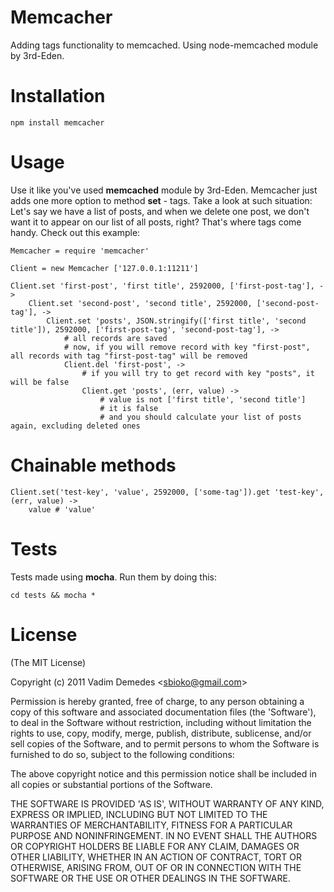# Memcacher

  Adding tags functionality to memcached. Using node-memcached module by 3rd-Eden.

# Installation

```
npm install memcacher
```

# Usage

Use it like you've used **memcached** module by 3rd-Eden. Memcacher just adds one more option to method **set** - tags. Take a look at such situation: Let's say we
have a list of posts, and when we delete one post, we don't want it to appear on our list of all posts, right? That's where tags come handy. Check out this example:


```coffee-script
Memcacher = require 'memcacher'

Client = new Memcacher ['127.0.0.1:11211']

Client.set 'first-post', 'first title', 2592000, ['first-post-tag'], ->
	Client.set 'second-post', 'second title', 2592000, ['second-post-tag'], ->
		Client.set 'posts', JSON.stringify(['first title', 'second title']), 2592000, ['first-post-tag', 'second-post-tag'], ->
			# all records are saved
			# now, if you will remove record with key "first-post", all records with tag "first-post-tag" will be removed
			Client.del 'first-post', ->
				# if you will try to get record with key "posts", it will be false
				Client.get 'posts', (err, value) ->
					# value is not ['first title', 'second title']
					# it is false
					# and you should calculate your list of posts again, excluding deleted ones
```

# Chainable methods

```coffee-script
Client.set('test-key', 'value', 2592000, ['some-tag']).get 'test-key', (err, value) ->
	value # 'value'
```

# Tests

Tests made using **mocha**. Run them by doing this:

```
cd tests && mocha *
```

# License 

(The MIT License)

Copyright (c) 2011 Vadim Demedes &lt;sbioko@gmail.com&gt;

Permission is hereby granted, free of charge, to any person obtaining
a copy of this software and associated documentation files (the
'Software'), to deal in the Software without restriction, including
without limitation the rights to use, copy, modify, merge, publish,
distribute, sublicense, and/or sell copies of the Software, and to
permit persons to whom the Software is furnished to do so, subject to
the following conditions:

The above copyright notice and this permission notice shall be
included in all copies or substantial portions of the Software.

THE SOFTWARE IS PROVIDED 'AS IS', WITHOUT WARRANTY OF ANY KIND,
EXPRESS OR IMPLIED, INCLUDING BUT NOT LIMITED TO THE WARRANTIES OF
MERCHANTABILITY, FITNESS FOR A PARTICULAR PURPOSE AND NONINFRINGEMENT.
IN NO EVENT SHALL THE AUTHORS OR COPYRIGHT HOLDERS BE LIABLE FOR ANY
CLAIM, DAMAGES OR OTHER LIABILITY, WHETHER IN AN ACTION OF CONTRACT,
TORT OR OTHERWISE, ARISING FROM, OUT OF OR IN CONNECTION WITH THE
SOFTWARE OR THE USE OR OTHER DEALINGS IN THE SOFTWARE.